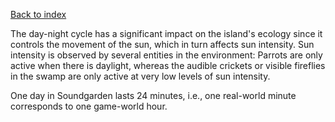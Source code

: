 [Back to index](Soundgarden_Documentation.md)


The day-night cycle has a significant impact on the island's ecology since it controls the movement of the sun, which in turn affects sun intensity. Sun intensity is observed by several entities in the environment: Parrots are only active when there is daylight, whereas the audible crickets or visible fireflies in the swamp are only active at very low levels of sun intensity.

One day in Soundgarden lasts 24 minutes, i.e., one real-world minute corresponds to one game-world hour.